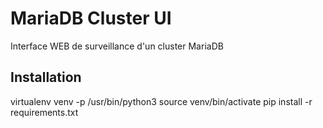 # MariaDB Cluster UI

Interface WEB de surveillance d'un cluster MariaDB

## Installation

virtualenv venv -p /usr/bin/python3
source venv/bin/activate
pip install -r requirements.txt